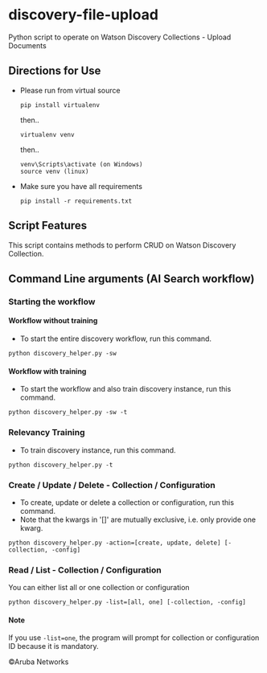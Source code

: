 # discovery-file-upload
Python script to operate on Watson Discovery Collections - Upload Documents

## Directions for Use
* Please run from virtual source
  ```
  pip install virtualenv
  ```
  then..
  ```
  virtualenv venv
  ```
  then..
  ```
  venv\Scripts\activate (on Windows)
  source venv (linux)
  ```
* Make sure you have all requirements
  ```
  pip install -r requirements.txt
  ```

## Script Features
This script contains methods to perform CRUD on Watson Discovery Collection.

## Command Line arguments (AI Search workflow)

### Starting the workflow
#### Workflow without training
* To start the entire discovery workflow, run this command.
```
python discovery_helper.py -sw
```

#### Workflow with training
* To start the workflow and also train discovery instance, run this command.
```
python discovery_helper.py -sw -t
```

### Relevancy Training
* To train discovery instance, run this command.
```
python discovery_helper.py -t
```

### Create / Update / Delete - Collection / Configuration
* To create, update or delete a collection or configuration, run this command.
* Note that the kwargs in '[]' are mutually exclusive, i.e. only provide one kwarg.
```
python discovery_helper.py -action=[create, update, delete] [-collection, -config]
```

### Read / List - Collection / Configuration
You can either list all or one collection or configuration
```
python discovery_helper.py -list=[all, one] [-collection, -config]
```
#### Note
If you use ```-list=one```, the program will prompt for collection or configuration ID because it is mandatory.


&copy;Aruba Networks

